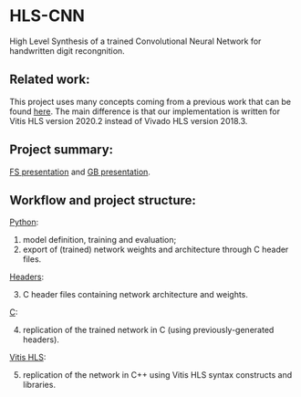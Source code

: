 # HLS-CNN
High Level Synthesis of a trained Convolutional Neural Network for handwritten digit recongnition.

## Related work:
This project uses many concepts coming from a previous work that can be found [here](https://www.amiq.com/consulting/2018/12/14/how-to-implement-a-convolutional-neural-network-using-high-level-synthesis).
The main difference is that our implementation is written for Vitis HLS version 2020.2 instead of Vivado HLS version 2018.3.

## Project summary:

[FS presentation](/HLS-CNN-presentation-FS.pdf) and [GB presentation](HLS-CNN-presentation-GB.pdf).

## Workflow and project structure:

[Python](Code/Python):
  
1.  model definition, training and evaluation;
2.  export of (trained) network weights and architecture through C header files.

[Headers](Code/Headers):

3.  C header files containing network architecture and weights.

[C](Code/C):

4.  replication of the trained network in C (using previously-generated headers).

[Vitis HLS](Code/Vitis-HLS):

5.  replication of the network in C++ using Vitis HLS syntax constructs and libraries.
